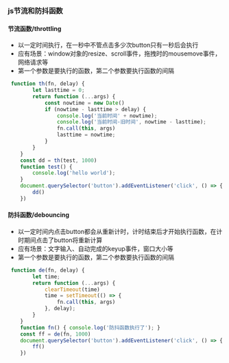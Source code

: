 ### js节流和防抖函数
#### 节流函数/throttling
   * 以一定时间执行，在一秒中不管点击多少次button只有一秒后会执行
   * 应有场景：window对象的resize、scroll事件，拖拽时的mousemove事件，网络请求等
   * 第一个参数是要执行的函数，第二个参数要执行函数的间隔
```js
 function th(fn, delay) {
        let lasttime = 0;
        return function (...args) {
            const nowtime = new Date()
            if (nowtime - lasttime > delay) {
                console.log('当前时间' + nowtime);
                console.log('当前时间-旧时间', nowtime - lasttime);
                fn.call(this, args)
                lasttime = nowtime;
            }
        }
    }
    const dd = th(test, 1000)
    function test() {
        console.log('hello world');
    }
    document.querySelector('button').addEventListener('click', () => {
        dd()
    })
```
#### 防抖函数/debouncing
   * 以一定时间内点击button都会从重新计时，计时结束后才开始执行函数，在计时期间点击了button将重新计算
   * 应有场景：文字输入、自动完成的keyup事件，窗口大小等
   * 第一个参数是要执行的函数，第二个参数要执行函数的间隔
```js
 function de(fn, delay) {
        let time;
        return function (...args) {
            clearTimeout(time)
            time = setTimeout(() => {
                fn.call(this, args)
            }, delay);
        }
    }
    function fn() { console.log('防抖函数执行了'); }
    const ff = de(fn, 1000)
    document.querySelector('button').addEventListener('click', () => {
        ff()
    })
```